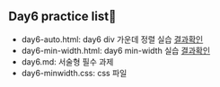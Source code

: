 ## Day6 practice list:clap:

- day6-auto.html: day6 div 가운데 정렬 실습 [결과확인](https://raw.githack.com/yucosmosme/Fastcampus_School_Lv0/master/Day6/day6-auto.html)
- day6-min-width.html: day6 min-width 실습 [결과확인](https://raw.githack.com/yucosmosme/Fastcampus_School_Lv0/master/Day6/day6-minwidth.html)
- day6.md: 서술형 필수 과제
- day6-minwidth.css: css 파일
